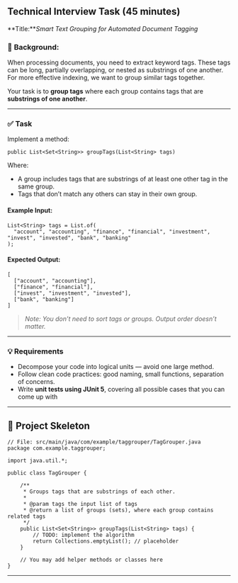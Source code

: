 ## Technical Interview Task (45 minutes)

**Title:***Smart Text Grouping for Automated Document Tagging*

### 🧩 **Background:**

When processing documents, you need to extract keyword tags. These tags can be long, partially overlapping, or nested as substrings of one another. For more effective indexing, we want to group similar tags together.

Your task is to **group tags** where each group contains tags that are **substrings of one another**.

---

### ✅ **Task**

Implement a method:

```
public List<Set<String>> groupTags(List<String> tags)
```

Where:

* A group includes tags that are substrings of at least one other tag in the same group.
* Tags that don’t match any others can stay in their own group.

#### Example Input:
```
List<String> tags = List.of(
  "account", "accounting", "finance", "financial", "investment", "invest", "invested", "bank", "banking"
);
```

#### Expected Output:

<pre class="overflow-visible!" data-start="1088" data-end="1222"><div class="overflow-y-auto p-4" dir="ltr"><code class="whitespace-pre! language-java"><span><span>[
  [</span><span>"account"</span><span>, </span><span>"accounting"</span><span>],
  [</span><span>"finance"</span><span>, </span><span>"financial"</span><span>],
  [</span><span>"invest"</span><span>, </span><span>"investment"</span><span>, </span><span>"invested"</span><span>],
  [</span><span>"bank"</span><span>, </span><span>"banking"</span><span>]
]
</span></span></code></div></div></pre>

> *Note: You don’t need to sort tags or groups. Output order doesn’t matter.*

---

### 💡 Requirements

* Decompose your code into logical units — avoid one large method.
* Follow clean code practices: good naming, small functions, separation of concerns.
* Write **unit tests using JUnit 5**, covering all possible cases that you can come up with

---

## 📁 Project Skeleton

```
// File: src/main/java/com/example/taggrouper/TagGrouper.java
package com.example.taggrouper;

import java.util.*;

public class TagGrouper {

    /**
     * Groups tags that are substrings of each other.
     *
     * @param tags the input list of tags
     * @return a list of groups (sets), where each group contains related tags
     */
    public List<Set<String>> groupTags(List<String> tags) {
        // TODO: implement the algorithm
        return Collections.emptyList(); // placeholder
    }

    // You may add helper methods or classes here
}
```
---
